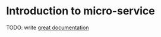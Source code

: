 # Introduction to micro-service

TODO: write [great documentation](http://jacobian.org/writing/what-to-write/)
